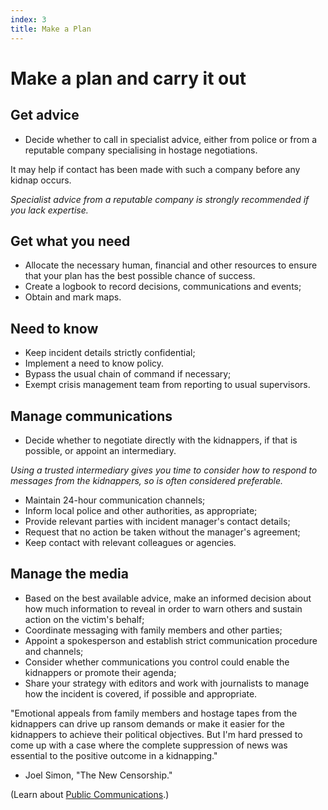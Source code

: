 ```yaml
---
index: 3
title: Make a Plan
---
```

# Make a plan and carry it out

## Get advice

*   Decide whether to call in specialist advice, either from police or from a reputable company specialising in hostage negotiations.  

It may help if contact has been made with such a company before any kidnap occurs.  

_Specialist advice from a reputable company is strongly recommended if you lack expertise._

## Get what you need

*   Allocate the necessary human, financial and other resources to ensure that your plan has the best possible chance of success.
*	Create a logbook to record decisions, communications and events;
*   Obtain and mark maps.

## Need to know

*   Keep incident details strictly confidential;  
*	Implement a need to know policy.
*	Bypass the usual chain of command if necessary; 
*	Exempt crisis management team from reporting to usual supervisors. 

## Manage communications

*   Decide whether to negotiate directly with the kidnappers, if that is possible, or appoint an intermediary.

_Using a trusted intermediary gives you time to consider how to respond to messages from the kidnappers, so is often considered preferable._

*   Maintain 24-hour communication channels;
*   Inform local police and other authorities, as appropriate;
*   Provide relevant parties with incident manager's contact details;  
*	Request that no action be taken without the manager's agreement;
*   Keep contact with relevant colleagues or agencies.

## Manage the media

*   Based on the best available advice, make an informed decision about how much information to reveal in order to warn others and sustain action on the victim's behalf;
*   Coordinate messaging with family members and other parties;
*   Appoint a spokesperson and establish strict communication procedure and channels; 
*   Consider whether communications you control could enable the kidnappers or promote their agenda;
*   Share your strategy with editors and work with journalists to manage how the incident is covered, if possible and appropriate. 

"Emotional appeals from family members and hostage tapes from the kidnappers can drive up ransom demands or make it easier for the kidnappers to achieve their political objectives. But I'm hard pressed to come up with a case where the complete suppression of news was essential to the positive outcome in a kidnapping."  
- Joel Simon, "The New Censorship." 

(Learn about [Public Communications](umbrella://work/public-communications).)